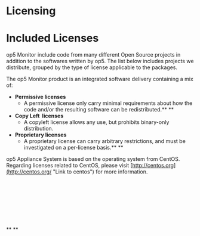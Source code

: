 # Licensing

# Included Licenses

op5 Monitor include code from many different Open Source projects in addition to the softwares written by op5. The list below includes projects we distribute, grouped by the type of license applicable to the packages.

The op5 Monitor product is an integrated software delivery containing a mix of:

-   **Permissive licenses**
    -   A permissive license only carry minimal requirements about how the code and/or the resulting software can be redistributed.**
        **
-   **Copy Left  licenses**
    -   A copyleft license allows any use, but prohibits binary-only distribution.
-   **Proprietary licenses**
    -   A proprietary license can carry arbitrary restrictions, and must be investigated on a per-license basis.**
        **

op5 Appliance System is based on the operating system from CentOS. Regarding licenses related to CentOS, please visit [http://centos.org](http://centos.org/ "Link to centos") for more information.

 

 

 

 

**
**

